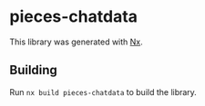 # pieces-chatdata

This library was generated with [Nx](https://nx.dev).

## Building

Run `nx build pieces-chatdata` to build the library.

